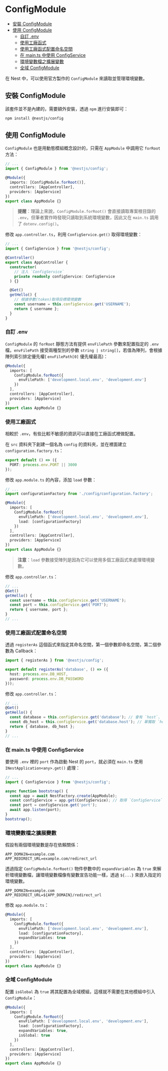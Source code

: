 # ConfigModule

- [安裝 ConfigModule](#安裝-configmodule)
- [使用 ConfigModule](#使用-configmodule)
  - [自訂 .env](#自訂-env)
  - [使用工廠函式](#使用工廠函式)
  - [使用工廠函式配置命名空間](#使用工廠函式配置命名空間)
  - [在 main.ts 中使用 ConfigService](#在-maints-中使用-configservice)
  - [環境變數檔之擴展變數](#環境變數檔之擴展變數)
  - [全域 ConfigModule](#全域-configmodule)

在 Nest 中，可以使用官方製作的 `ConfigModule` 來讀取並管理環境變數。

## 安裝 ConfigModule

該套件並不是內建的，需要額外安裝，透過 `npm` 進行安裝即可：

```bash
npm install @nestjs/config
```

## 使用 ConfigModule

`ConfigModule` 也是用動態模組概念設計的，只需在 `AppModule` 中調用它 `forRoot` 方法：

```ts
// ...
import { ConfigModule } from '@nestjs/config';

@Module({
  imports: [ConfigModule.forRoot()],
  controllers: [AppController],
  providers: [AppService]
})
export class AppModule {}
```

>**提醒**：理論上來說，`ConfigModule.forRoot()` 會直接讀取專案根目錄的 `.env`，但筆者實作時發現只讀取到系統環境變數，因此又在 `main.ts` 調用了 `dotenv.config()`。

修改 `app.controller.ts`，利用 `ConfigService.get()` 取得環境變數：

```ts
// ...
import { ConfigService } from '@nestjs/config';

@Controller()
export class AppController {
  constructor(
    // 注入 `ConfigService`
    private readonly configService: ConfigService
  ) {}

  @Get()
  getHello() {
    // 根據參數(token)取得目標環境變數
    const username = this.configService.get('USERNAME');
    return { username };
  }
}
```

### 自訂 .env

`ConfigModule` 的 `forRoot` 靜態方法有提供 `envFilePath` 參數來配置指定的 `.env` 檔，`envFilePath` 接受兩種型別的參數 `string | string[]`，若值為陣列，會根據陣列索引排定優先權( `envFilePath[0]` 優先權最高)：

```ts
@Module({
  imports: [
    ConfigModule.forRoot({
      envFilePath: ['development.local.env', 'development.env']
    })
  ],
  controllers: [AppController],
  providers: [AppService]
})
export class AppModule {}
```

### 使用工廠函式

相較於 `.env`，有些比較不敏感的資訊可以直接在工廠函式裡做配置。

在 `src` 資料夾下創建一個名為 `config` 的資料夾，並在裡面建立 `configuration.factory.ts`：

```ts
export default () => ({
  PORT: process.env.PORT || 3000
});
```

修改 `app.module.ts` 的內容，添加 `load` 參數：

```ts
// ...
import configurationFactory from './config/configuration.factory';

@Module({
  imports: [
    ConfigModule.forRoot({
      envFilePath: ['development.local.env', 'development.env'],
      load: [configurationFactory]
    })
  ],
  controllers: [AppController],
  providers: [AppService]
})
export class AppModule {}
```

>**注意**：`load` 參數接受陣列是因為它可以使用多個工廠函式來處理環境變數。

修改 `app.controller.ts`：

```ts
// ...
@Get()
getHello() {
  const username = this.configService.get('USERNAME');
  const port = this.configService.get('PORT');
  return { username, port };
}
// ...
```

### 使用工廠函式配置命名空間

透過 `registerAs` 這個函式來指定其命名空間，第一個參數即命名空間，第二個參數為 Callback：

```ts
import { registerAs } from '@nestjs/config';

export default registerAs('database', () => ({
  host: process.env.DB_HOST,
  password: process.env.DB_PASSWORD
}));
```

修改 `app.controller.ts`：

```ts
// ...
@Get()
getHello() {
  const database = this.configService.get('database'); // 會有 `host`、`password`
  const db_host = this.configService.get('database.host'); // 單獨取 `host`
  return { database, db_host };
}
// ...
```

### 在 main.ts 中使用 ConfigService

要使用 `.env` 裡的 `port` 作為啟動 Nest 的 `port`，就必須在 `main.ts` 使用 `INestApplication<any>.get()` 處理：

```ts
// ...
import { ConfigService } from '@nestjs/config';

async function bootstrap() {
  const app = await NestFactory.create(AppModule);
  const configService = app.get(ConfigService); // 取得 `ConfigService`
  const port = configService.get('port');
  await app.listen(port);
}
bootstrap();
```

### 環境變數檔之擴展變數

假設有兩個環境變數是存在依賴關係：

```text
APP_DOMAIN=example.com
APP_REDIRECT_URL=example.com/redirect_url
```

透過指定 `ConfigModule.forRoot()` 物件參數中的 `expandVariables` 為 `true` 來解析環境變數檔，讓環境變數檔像有變數宣告功能一樣，透過 `${...}` 來嵌入指定的環境變數。

```text
APP_DOMAIN=example.com
APP_REDIRECT_URL=${APP_DOMAIN}/redirect_url
```

修改 `app.module.ts`：

```ts
@Module({
  imports: [
    ConfigModule.forRoot({
      envFilePath: ['development.local.env', 'development.env'],
      load: [configurationFactory],
      expandVariables: true
    })
  ],
  controllers: [AppController],
  providers: [AppService]
})
export class AppModule {}
```

### 全域 ConfigModule

配置 `isGlobal` 為 `true` 將其配置為全域模組，這樣就不需要在其他模組中引入 `ConfigModule`：

```ts
@Module({
  imports: [
    ConfigModule.forRoot({
      envFilePath: ['development.local.env', 'development.env'],
      load: [configurationFactory],
      expandVariables: true,
      isGlobal: true
    })
  ],
  controllers: [AppController],
  providers: [AppService]
})
export class AppModule {}
```
